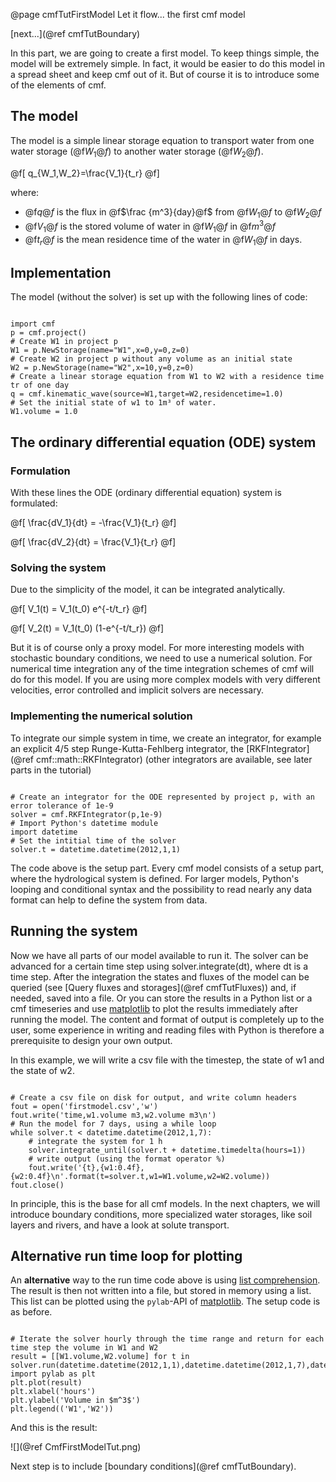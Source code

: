 @page cmfTutFirstModel Let it flow... the first cmf model
 
[next...](@ref cmfTutBoundary)


In this part, we are going to create a first model. To keep things
simple, the model will be extremely simple. In fact, it would be easier
to do this model in a spread sheet and keep cmf out of it. But of course
it is to introduce some of the elements of cmf.

## The model

The model is a simple linear storage equation to transport water from
one water storage (@f$W_1@f$) to another water storage (@f$W_2@f$).


@f[
q_{W_1,W_2}=\frac{V_1}{t_r}
@f]

where:

  - @f$q@f$ is the flux in @f$\frac {m^3}{day}@f$ from @f$W_1@f$ to
    @f$W_2@f$
  - @f$V_1@f$ is the stored volume of water in @f$W_1@f$ in @f$m^3@f$
  - @f$t_r@f$ is the mean residence time of the water in @f$W_1@f$ in
    days.

## Implementation

The model (without the solver) is set up with the following lines of
code:

~~~~~~~~~~~~~{.py}

import cmf
p = cmf.project()
# Create W1 in project p 
W1 = p.NewStorage(name="W1",x=0,y=0,z=0)
# Create W2 in project p without any volume as an initial state
W2 = p.NewStorage(name="W2",x=10,y=0,z=0)
# Create a linear storage equation from W1 to W2 with a residence time tr of one day
q = cmf.kinematic_wave(source=W1,target=W2,residencetime=1.0)
# Set the initial state of w1 to 1m³ of water.
W1.volume = 1.0
~~~~~~~~~~~~~

## The ordinary differential equation (ODE) system

### Formulation

With these lines the ODE (ordinary differential equation) system is
formulated:


@f[
\frac{dV_1}{dt} = -\frac{V_1}{t_r}
@f]


@f[
\frac{dV_2}{dt} = \frac{V_1}{t_r}
@f]

### Solving the system

Due to the simplicity of the model, it can be integrated analytically.


@f[
V_1(t) = V_1(t_0) e^{-t/t_r}
@f]


@f[
V_2(t) = V_1(t_0) (1-e^{-t/t_r})
@f]

But it is of course only a proxy model. For more interesting models with
stochastic boundary conditions, we need to use a numerical solution. For
numerical time integration any of the time integration schemes of cmf
will do for this model. If you are using more complex models with very
different velocities, error controlled and implicit solvers are
necessary.

### Implementing the numerical solution

To integrate our simple system in time, we create an integrator, for
example an explicit 4/5 step Runge-Kutta-Fehlberg integrator, the
[RKFIntegrator](@ref cmf::math::RKFIntegrator) (other integrators are
available, see later parts in the tutorial)

~~~~~~~~~~~~~{.py}

# Create an integrator for the ODE represented by project p, with an error tolerance of 1e-9
solver = cmf.RKFIntegrator(p,1e-9)
# Import Python's datetime module
import datetime
# Set the intitial time of the solver
solver.t = datetime.datetime(2012,1,1)
~~~~~~~~~~~~~

The code above is the setup part. Every cmf model consists of a setup
part, where the hydrological system is defined. For larger models,
Python's looping and conditional syntax and the possibility to read
nearly any data format can help to define the system from data.

## Running the system

Now we have all parts of our model available to run it. The solver can
be advanced for a certain time step using solver.integrate(dt), where dt
is a time step. After the integration the states and fluxes of the model
can be queried (see [Query fluxes and storages](@ref cmfTutFluxes)) and,
if needed, saved into a file. Or you can store the results in a Python
list or a cmf timeseries and use [matplotlib](http://matplotlib.org) to
plot the results immediately after running the model. The content and
format of output is completely up to the user, some experience in
writing and reading files with Python is therefore a prerequisite to
design your own output.

In this example, we will write a csv file with the timestep, the state
of w1 and the state of w2.

~~~~~~~~~~~~~{.py}

# Create a csv file on disk for output, and write column headers
fout = open('firstmodel.csv','w')
fout.write('time,w1.volume m3,w2.volume m3\n')
# Run the model for 7 days, using a while loop
while solver.t < datetime.datetime(2012,1,7):
    # integrate the system for 1 h
    solver.integrate_until(solver.t + datetime.timedelta(hours=1))
    # write output (using the format operator %)
    fout.write('{t},{w1:0.4f},{w2:0.4f}\n'.format(t=solver.t,w1=W1.volume,w2=W2.volume))
fout.close()
~~~~~~~~~~~~~

In principle, this is the base for all cmf models. In the next chapters,
we will introduce boundary conditions, more specialized water storages,
like soil layers and rivers, and have a look at solute transport.

## Alternative run time loop for plotting

An **alternative** way to the run time code above is using [list
comprehension](http://docs.python.org/3/tutorial/datastructures.html).
The result is then not written into a file, but stored in memory using a
list. This list can be plotted using the `pylab`-API of
[matplotlib](http://matplotlib.org). The setup code is as before.

~~~~~~~~~~~~~{.py}

# Iterate the solver hourly through the time range and return for each time step the volume in W1 and W2
result = [[W1.volume,W2.volume] for t in solver.run(datetime.datetime(2012,1,1),datetime.datetime(2012,1,7),datetime.timedelta(hours=1))]
import pylab as plt
plt.plot(result)
plt.xlabel('hours')
plt.ylabel('Volume in $m^3$')
plt.legend(('W1','W2'))
~~~~~~~~~~~~~

And this is the result:

![](@ref CmfFirstModelTut.png)

Next step is to include [boundary conditions](@ref cmfTutBoundary).


